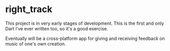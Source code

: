 # right_track

This project is in very early stages of development. This is the first and only Dart I've ever written too, so it's a good exercise.

Eventually will be a cross-platform app for giving and receiving feedback on music of one's own creation.
